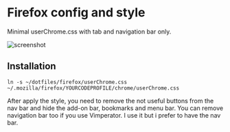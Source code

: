 Firefox config and style
========================

Minimal userChrome.css with tab and navigation bar only.

![screenshot](https://raw.github.com/felixpalazuelos/dotfiles/master/firefox/screenshot.png)

## Installation

    ln -s ~/dotfiles/firefox/userChrome.css ~/.mozilla/firefox/YOURCODEPROFILE/chrome/userChrome.css

After apply the style, you need to remove the not useful buttons from the nav bar and hide the add-on bar, bookmarks and menu bar. You can remove navigation bar too if you use Vimperator. I use it but i prefer to have the nav bar.